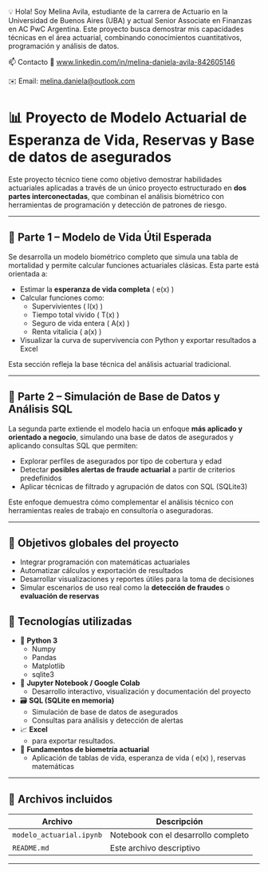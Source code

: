 💡 Hola! Soy Melina Avila, estudiante de la carrera de Actuario en la Universidad de Buenos Aires (UBA) y actual Senior Associate en Finanzas en AC PwC Argentina. Este proyecto busca demostrar mis capacidades técnicas en el área actuarial, combinando conocimientos cuantitativos, programación y análisis de datos.

📫 Contacto
💼 www.linkedin.com/in/melina-daniela-avila-842605146

✉️ Email: melina.daniela@outlook.com

# 📊 Proyecto de Modelo Actuarial de Esperanza de Vida, Reservas y Base de datos de asegurados

Este proyecto técnico tiene como objetivo demostrar habilidades actuariales aplicadas a través de un único proyecto estructurado en **dos partes interconectadas**, que combinan el análisis biométrico con herramientas de programación y detección de patrones de riesgo.

---

## 🔹 Parte 1 – Modelo de Vida Útil Esperada

Se desarrolla un modelo biométrico completo que simula una tabla de mortalidad y permite calcular funciones actuariales clásicas. Esta parte está orientada a:

- Estimar la **esperanza de vida completa** \( e(x) \)
- Calcular funciones como:
  - Supervivientes \( l(x) \)
  - Tiempo total vivido \( T(x) \)
  - Seguro de vida entera \( A(x) \)
  - Renta vitalicia \( a(x) \)
- Visualizar la curva de supervivencia con Python y exportar resultados a Excel

Esta sección refleja la base técnica del análisis actuarial tradicional.

---

## 🔹 Parte 2 – Simulación de Base de Datos y Análisis SQL

La segunda parte extiende el modelo hacia un enfoque **más aplicado y orientado a negocio**, simulando una base de datos de asegurados y aplicando consultas SQL que permiten:

- Explorar perfiles de asegurados por tipo de cobertura y edad
- Detectar **posibles alertas de fraude actuarial** a partir de criterios predefinidos
- Aplicar técnicas de filtrado y agrupación de datos con SQL (SQLite3)

Este enfoque demuestra cómo complementar el análisis técnico con herramientas reales de trabajo en consultoría o aseguradoras.

---

## 🧠 Objetivos globales del proyecto

- Integrar programación con matemáticas actuariales
- Automatizar cálculos y exportación de resultados
- Desarrollar visualizaciones y reportes útiles para la toma de decisiones
- Simular escenarios de uso real como la **detección de fraudes** o **evaluación de reservas**

## 🔧 Tecnologías utilizadas

- 🐍 **Python 3**
  - Numpy
  - Pandas
  - Matplotlib
  - sqlite3
- 📒 **Jupyter Notebook / Google Colab**
  - Desarrollo interactivo, visualización y documentación del proyecto
- 🗃️ **SQL (SQLite en memoria)**
  - Simulación de base de datos de asegurados
  - Consultas para análisis y detección de alertas
- 📈 **Excel**
  - para exportar resultados.
- 🧮 **Fundamentos de biometría actuarial**
  - Aplicación de tablas de vida, esperanza de vida \( e(x) \), reservas matemáticas

---

## 📁 Archivos incluidos

| Archivo | Descripción |
|--------|-------------|
| `modelo_actuarial.ipynb` | Notebook con el desarrollo completo |
| `README.md` | Este archivo descriptivo |

---

